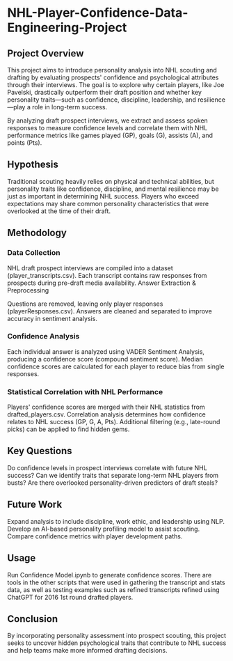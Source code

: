 # NHL-Player-Confidence-Data-Engineering-Project

## Project Overview
This project aims to introduce personality analysis into NHL scouting and drafting by evaluating prospects' confidence and psychological attributes through their interviews. The goal is to explore why certain players, like Joe Pavelski, drastically outperform their draft position and whether key personality traits—such as confidence, discipline, leadership, and resilience—play a role in long-term success.

By analyzing draft prospect interviews, we extract and assess spoken responses to measure confidence levels and correlate them with NHL performance metrics like games played (GP), goals (G), assists (A), and points (Pts).

## Hypothesis
Traditional scouting heavily relies on physical and technical abilities, but personality traits like confidence, discipline, and mental resilience may be just as important in determining NHL success. Players who exceed expectations may share common personality characteristics that were overlooked at the time of their draft.

## Methodology
### Data Collection

NHL draft prospect interviews are compiled into a dataset (player_transcripts.csv).
Each transcript contains raw responses from prospects during pre-draft media availability.
Answer Extraction & Preprocessing

Questions are removed, leaving only player responses (playerResponses.csv).
Answers are cleaned and separated to improve accuracy in sentiment analysis.
### Confidence Analysis

Each individual answer is analyzed using VADER Sentiment Analysis, producing a confidence score (compound sentiment score).
Median confidence scores are calculated for each player to reduce bias from single responses.
### Statistical Correlation with NHL Performance

Players' confidence scores are merged with their NHL statistics from drafted_players.csv.
Correlation analysis determines how confidence relates to NHL success (GP, G, A, Pts).
Additional filtering (e.g., late-round picks) can be applied to find hidden gems.
## Key Questions
Do confidence levels in prospect interviews correlate with future NHL success?
Can we identify traits that separate long-term NHL players from busts?
Are there overlooked personality-driven predictors of draft steals?
## Future Work
Expand analysis to include discipline, work ethic, and leadership using NLP.
Develop an AI-based personality profiling model to assist scouting.
Compare confidence metrics with player development paths.
## Usage
Run Confidence Model.ipynb to generate confidence scores.
There are tools in the other scripts that were used in gathering the transcript and stats data, as well as testing examples such as refined transcripts refined using ChatGPT for 2016 1st round drafted players.
## Conclusion
By incorporating personality assessment into prospect scouting, this project seeks to uncover hidden psychological traits that contribute to NHL success and help teams make more informed drafting decisions.
